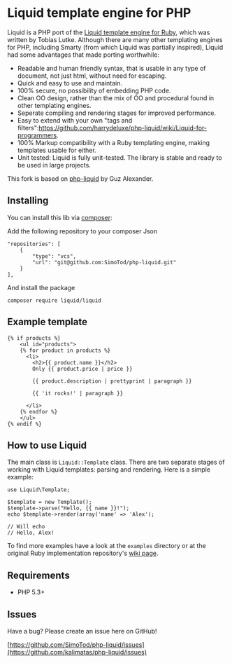 # Liquid template engine for PHP

Liquid is a PHP port of the [Liquid template engine for Ruby](https://github.com/Shopify/liquid), which was written by Tobias Lutke. Although there are many other templating engines for PHP, including Smarty (from which Liquid was partially inspired), Liquid had some advantages that made porting worthwhile:

 * Readable and human friendly syntax, that is usable in any type of document, not just html, without need for escaping.
 * Quick and easy to use and maintain.
 * 100% secure, no possibility of embedding PHP code.
 * Clean OO design, rather than the mix of OO and procedural found in other templating engines.
 * Seperate compiling and rendering stages for improved performance.
 * Easy to extend with your own "tags and filters":https://github.com/harrydeluxe/php-liquid/wiki/Liquid-for-programmers.
 * 100% Markup compatibility with a Ruby templating engine, making templates usable for either.
 * Unit tested: Liquid is fully unit-tested. The library is stable and ready to be used in large projects.

This fork is based on [php-liquid](https://github.com/kalimatas/php-liquid) by Guz Alexander.

## Installing

You can install this lib via [composer](https://getcomposer.org/):

Add the following repository to your composer Json

    "repositories": [
        {
            "type": "vcs",
            "url": "git@github.com:SimoTod/php-liquid.git"
        }
    ],

And install the package

    composer require liquid/liquid

## Example template

	{% if products %}
		<ul id="products">
		{% for product in products %}
		  <li>
			<h2>{{ product.name }}</h2>
			Only {{ product.price | price }}

			{{ product.description | prettyprint | paragraph }}

			{{ 'it rocks!' | paragraph }}

		  </li>
		{% endfor %}
		</ul>
	{% endif %}

## How to use Liquid

The main class is `Liquid::Template` class. There are two separate stages of working with Liquid templates: parsing and rendering. Here is a simple example:

    use Liquid\Template;

    $template = new Template();
    $template->parse("Hello, {{ name }}!");
    echo $template->render(array('name' => 'Alex');

	// Will echo
	// Hello, Alex!

To find more examples have a look at the `examples` directory or at the original Ruby implementation repository's [wiki page](https://github.com/Shopify/liquid/wiki).

## Requirements

 * PHP 5.3+

## Issues

Have a bug? Please create an issue here on GitHub!

[https://github.com/SimoTod/php-liquid/issues](https://github.com/kalimatas/php-liquid/issues)
